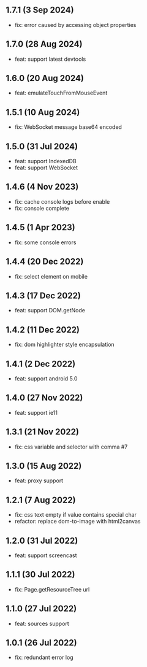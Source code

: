 ## 1.7.1 (3 Sep 2024)

* fix: error caused by accessing object properties

## 1.7.0 (28 Aug 2024)

* feat: support latest devtools

## 1.6.0 (20 Aug 2024)

* feat: emulateTouchFromMouseEvent

## 1.5.1 (10 Aug 2024)

* fix: WebSocket message base64 encoded

## 1.5.0 (31 Jul 2024)

* feat: support IndexedDB
* feat: support WebSocket

## 1.4.6 (4 Nov 2023)

* fix: cache console logs before enable
* fix: console complete

## 1.4.5 (1 Apr 2023)

* fix: some console errors

## 1.4.4 (20 Dec 2022)

* fix: select element on mobile

## 1.4.3 (17 Dec 2022)

* feat: support DOM.getNode

## 1.4.2 (11 Dec 2022)

* fix: dom highlighter style encapsulation

## 1.4.1 (2 Dec 2022)

* feat: support android 5.0

## 1.4.0 (27 Nov 2022)

* feat: support ie11

## 1.3.1 (21 Nov 2022)

* fix: css variable and selector with comma #7

## 1.3.0 (15 Aug 2022)

* feat: proxy support

## 1.2.1 (7 Aug 2022)

* fix: css text empty if value contains special char
* refactor: replace dom-to-image with html2canvas

## 1.2.0 (31 Jul 2022)

* feat: support screencast

## 1.1.1 (30 Jul 2022)

* fix: Page.getResourceTree url

## 1.1.0 (27 Jul 2022)

* feat: sources support

## 1.0.1 (26 Jul 2022)

* fix: redundant error log